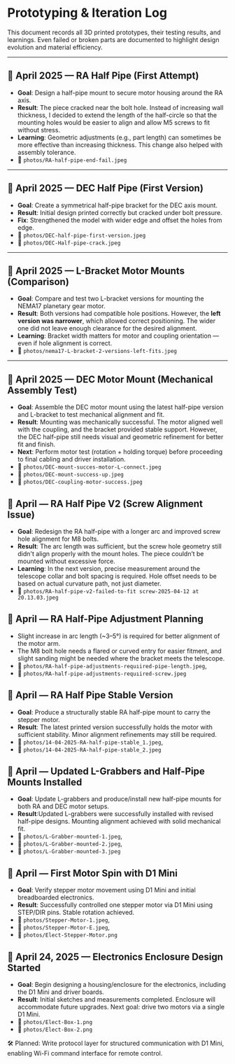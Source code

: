# Prototyping & Iteration Log

This document records all 3D printed prototypes, their testing results, and learnings. Even failed or broken parts are documented to highlight design evolution and material efficiency.

---

## 📅 April 2025 — RA Half Pipe (First Attempt)

- **Goal**: Design a half-pipe mount to secure motor housing around the RA axis.
- **Result**: The piece cracked near the bolt hole. Instead of increasing wall thickness, I decided to extend the length of the half-circle so that the mounting holes would be easier to align and allow M5 screws to fit without stress.
- **Learning**: Geometric adjustments (e.g., part length) can sometimes be more effective than increasing thickness. This change also helped with assembly tolerance.
- 📸 `photos/RA-half-pipe-end-fail.jpeg`

---

## 📅 April 2025 — DEC Half Pipe (First Version)

- **Goal**: Create a symmetrical half-pipe bracket for the DEC axis mount.
- **Result**: Initial design printed correctly but cracked under bolt pressure.
- **Fix**: Strengthened the model with wider edge and offset the holes from edge.
- 📸 `photos/DEC-half-pipe-first-version.jpeg`
- 📸 `photos/DEC-Half-pipe-crack.jpeg`

---

## 📅 April 2025 — L-Bracket Motor Mounts (Comparison)

- **Goal**: Compare and test two L-bracket versions for mounting the NEMA17 planetary gear motor.
- **Result**: Both versions had compatible hole positions. However, the **left version was narrower**, which allowed correct positioning. The wider one did not leave enough clearance for the desired alignment.
- **Learning**: Bracket width matters for motor and coupling orientation — even if hole alignment is correct.
- 📸 `photos/nema17-L-bracket-2-versions-left-fits.jpeg`

---

## 📅 April 2025 — DEC Motor Mount (Mechanical Assembly Test)

- **Goal**: Assemble the DEC motor mount using the latest half-pipe version and L-bracket to test mechanical alignment and fit.
- **Result**: Mounting was mechanically successful. The motor aligned well with the coupling, and the bracket provided stable support. However, the DEC half-pipe still needs visual and geometric refinement for better fit and finish.
- **Next**: Perform motor test (rotation + holding torque) before proceeding to final cabling and driver installation.
- 📸 `photos/DEC-mount-succes-motor-L-connect.jpeg`
- 📸 `photos/DEC-mount-success-up.jpeg`
- 📸 `photos/DEC-coupling-motor-success.jpeg`

## 📅 April — RA Half Pipe V2 (Screw Alignment Issue)

- **Goal**: Redesign the RA half-pipe with a longer arc and improved screw hole alignment for M8 bolts.
- **Result**: The arc length was sufficient, but the screw hole geometry still didn't align properly with the mount holes. The piece couldn’t be mounted without excessive force.
- **Learning**: In the next version, precise measurement around the telescope collar and bolt spacing is required. Hole offset needs to be based on actual curvature path, not just diameter.
- 📸 `photos/RA-half-pipe-v2-failed-to-fit screw-2025-04-12 at 20.13.03.jpeg`

## 📅 April — RA Half-Pipe Adjustment Planning
- Slight increase in arc length (~3–5°) is required for better alignment of the motor arm.
- The M8 bolt hole needs a flared or curved entry for easier fitment, and slight sanding might be needed where the bracket meets the telescope.
- 📸 `photos/RA-half-pipe-adjustments-requıired-pipe-length.jpeg`, 
- 📸 `photos/RA-half-pipe-adjustments-requıired-screw.jpeg`

## 📅 April — RA Half Pipe Stable Version
- **Goal**: Produce a structurally stable RA half-pipe mount to carry the stepper motor.
- **Result**: The latest printed version successfully holds the motor with sufficient stability. Minor alignment refinements may still be required.
- 📸 `photos/14-04-2025-RA-half-pipe-stable_1.jpeg`,
- 📸 `photos/14-04-2025-RA-half-pipe-stable_2.jpeg`

## 📅 April — Updated L-Grabbers and Half-Pipe Mounts Installed
- **Goal**: Update L-grabbers and produce/install new half-pipe mounts for both RA and DEC motor setups.
- **Result**:Updated L-grabbers were successfully installed with revised half-pipe designs. Mounting alignment achieved with solid mechanical fit.
- 📸 `photos/L-Grabber-mounted-1.jpeg`,
- 📸 `photos/L-Grabber-mounted-2.jpeg`,
- 📸 `photos/L-Grabber-mounted-3.jpeg`

## 📅 April — First Motor Spin with D1 Mini
- **Goal**:  Verify stepper motor movement using D1 Mini and initial breadboarded electronics.
- **Result**: Successfully controlled one stepper motor via D1 Mini using STEP/DIR pins. Stable rotation achieved.
- 📸 `photos/Stepper-Motor-1.jpeg`,
- 📸 `photos/Stepper-Motor-E.jpeg`,
- 📸 `photos/Elect-Stepper-Motor.png`

## 📅 April 24, 2025 — Electronics Enclosure Design Started
- **Goal**: Begin designing a housing/enclosure for the electronics, including the D1 Mini and driver boards.
- **Result**:  Initial sketches and measurements completed. Enclosure will accommodate future upgrades. Next goal: drive two motors via a single D1 Mini.
- 📸 `photos/Elect-Box-1.png`
- 📸 `photos/Elect-Box-2.png`


🛠️ Planned: Write protocol layer for structured communication with D1 Mini, enabling Wi-Fi command interface for remote control.